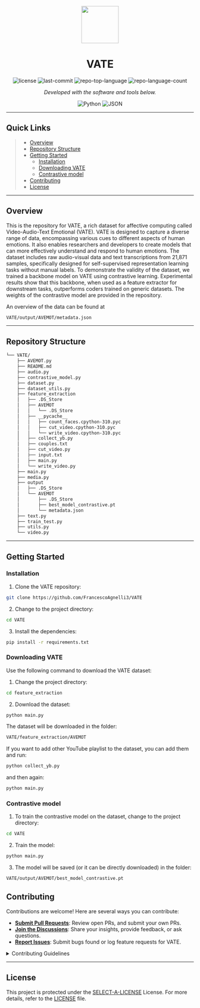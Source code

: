 <p align="center">
  <img src="https://cdn-icons-png.flaticon.com/512/6295/6295417.png" width="100" />
</p>
<p align="center">
    <h1 align="center">VATE</h1>
</p>
<p align="center">
	<img src="https://img.shields.io/github/license/FrancescoAgnelli3/VATE?style=flat&color=0080ff" alt="license">
	<img src="https://img.shields.io/github/last-commit/FrancescoAgnelli3/VATE?style=flat&logo=git&logoColor=white&color=0080ff" alt="last-commit">
	<img src="https://img.shields.io/github/languages/top/FrancescoAgnelli3/VATE?style=flat&color=0080ff" alt="repo-top-language">
	<img src="https://img.shields.io/github/languages/count/FrancescoAgnelli3/VATE?style=flat&color=0080ff" alt="repo-language-count">
<p>
<p align="center">
		<em>Developed with the software and tools below.</em>
</p>
<p align="center">
	<img src="https://img.shields.io/badge/Python-3776AB.svg?style=flat&logo=Python&logoColor=white" alt="Python">
	<img src="https://img.shields.io/badge/JSON-000000.svg?style=flat&logo=JSON&logoColor=white" alt="JSON">
</p>
<hr>

##  Quick Links

> - [ Overview](#-overview)
> - [ Repository Structure](#-repository-structure)
> - [ Getting Started](#-getting-started)
>   - [ Installation](#-installation)
>   - [ Downloading VATE](#-downloading-VATE)
>   - [ Contrastive model](#-contrastive-model)
> - [ Contributing](#-contributing)
> - [ License](#-license)

---

##  Overview

This is the repository for VATE, a rich dataset for affective computing called Video-Audio-Text Emotional (VATE). VATE is designed to capture a diverse range of data, encompassing various cues to different aspects of human emotions. It also enables researchers and developers to create models that can more effectively understand and respond to human emotions. The dataset includes raw audio-visual data and text transcriptions from 21,871 samples, specifically designed for self-supervised representation learning tasks without manual labels. To demonstrate the validity of the dataset, we trained a backbone model on VATE using contrastive learning. Experimental results show that this backbone, when used as a feature extractor for downstream tasks, outperforms coders trained on generic datasets. The weights of the contrastive model are provided in the repository.

An overview of the data can be found at

```sh
VATE/output/AVEMOT/metadata.json
```

---

##  Repository Structure

```sh
└── VATE/
    ├── AVEMOT.py
    ├── README.md
    ├── audio.py
    ├── contrastive_model.py
    ├── dataset.py
    ├── dataset_utils.py
    ├── feature_extraction
    │   ├── .DS_Store
    │   ├── AVEMOT
    │   │   └── .DS_Store
    │   ├── __pycache__
    │   │   ├── count_faces.cpython-310.pyc
    │   │   ├── cut_video.cpython-310.pyc
    │   │   └── write_video.cpython-310.pyc
    │   ├── collect_yb.py
    │   ├── couples.txt
    │   ├── cut_video.py
    │   ├── input.txt
    │   ├── main.py
    │   └── write_video.py
    ├── main.py
    ├── media.py
    ├── output
    │   ├── .DS_Store
    │   └── AVEMOT
    │       ├── .DS_Store
    │       ├── best_model_contrastive.pt
    │       └── metadata.json
    ├── text.py
    ├── train_test.py
    ├── utils.py
    └── video.py
```

---

##  Getting Started


###  Installation

1. Clone the VATE repository:

```sh
git clone https://github.com/FrancescoAgnelli3/VATE
```

2. Change to the project directory:

```sh
cd VATE
```

3. Install the dependencies:

```sh
pip install -r requirements.txt
```

###  Downloading VATE

Use the following command to download the VATE dataset:

1. Change the project directory:

```sh
cd feature_extraction
```

2. Download the dataset:

```sh
python main.py
```

The dataset will be downloaded in the folder:

```sh
VATE/feature_extraction/AVEMOT
```

If you want to add other YouTube playlist to the dataset, you can add them and run: 

```sh
python collect_yb.py
```

and then again:

```sh
python main.py
```

###  Contrastive model

1. To train the contrastive model on the dataset, change to the project directory:

```sh
cd VATE
```

2. Train the model:

```sh
python main.py
```

3. The model will be saved (or it can be directly downloaded) in the folder:

```sh
VATE/output/AVEMOT/best_model_contrastive.pt
```

##  Contributing

Contributions are welcome! Here are several ways you can contribute:

- **[Submit Pull Requests](https://github.com/FrancescoAgnelli3/VATE/blob/main/CONTRIBUTING.md)**: Review open PRs, and submit your own PRs.
- **[Join the Discussions](https://github.com/FrancescoAgnelli3/VATE/discussions)**: Share your insights, provide feedback, or ask questions.
- **[Report Issues](https://github.com/FrancescoAgnelli3/VATE/issues)**: Submit bugs found or log feature requests for VATE.

<details closed>
    <summary>Contributing Guidelines</summary>

1. **Fork the Repository**: Start by forking the project repository to your GitHub account.
2. **Clone Locally**: Clone the forked repository to your local machine using a Git client.
   ```sh
   git clone https://github.com/FrancescoAgnelli3/VATE
   ```
3. **Create a New Branch**: Always work on a new branch, giving it a descriptive name.
   ```sh
   git checkout -b new-feature-x
   ```
4. **Make Your Changes**: Develop and test your changes locally.
5. **Commit Your Changes**: Commit with a clear message describing your updates.
   ```sh
   git commit -m 'Implemented new feature x.'
   ```
6. **Push to GitHub**: Push the changes to your forked repository.
   ```sh
   git push origin new-feature-x
   ```
7. **Submit a Pull Request**: Create a PR against the original project repository. Clearly describe the changes and their motivations.

Once your PR is reviewed and approved, it will be merged into the main branch.

</details>

---

##  License

This project is protected under the [SELECT-A-LICENSE](https://choosealicense.com/licenses) License. For more details, refer to the [LICENSE](https://choosealicense.com/licenses/) file.

